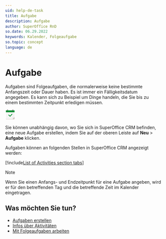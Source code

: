 ```yaml
---
uid: help-de-task
title: Aufgabe
description: Aufgabe
author: SuperOffice RnD
so.date: 06.29.2022
keywords: Kalender, Folgeaufgabe
so.topic: concept
language: de
---
```


# Aufgabe

Aufgaben sind Folgeaufgaben, die normalerweise keine bestimmte Anfangszeit oder Dauer haben. Es ist immer ein Fälligkeitsdatum angegeben. Es kann sich zu Beispiel um Dinge handeln, die Sie bis zu einem bestimmten Zeitpunkt erledigen müssen.

![Symbol][img1]

Sie können unabhängig davon, wo Sie sich in SuperOffice CRM befinden, eine neue Aufgabe erstellen, indem Sie auf der oberen Leiste auf **Neu** > **Aufgabe** klicken.

Aufgaben können an folgenden Stellen in SuperOffice CRM angezeigt werden:

[!include[List of Activities section tabs](../../learn/includes/list-activities-section-tabs.md)]

> [!NOTE]
> Wenn Sie einen Anfangs- und Endzeitpunkt für eine Aufgabe angeben, wird er für den betreffenden Tag und die betreffende Zeit im Kalender eingetragen.

## Was möchten Sie tun?

* [Aufgaben erstellen][2]
* [Infos über Aktivitäten][1]
* [Mit Folgeaufgaben arbeiten][3]

<!-- Referenced links -->
[1]: ../../learn/basics/activity.md
[2]: create-task.md
[3]: index.md

<!-- Referenced images -->
[img1]: ../../../../common/icons/appointment-task-h32.png

